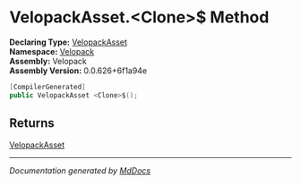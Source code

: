 ﻿<!--  
  <auto-generated>   
    The contents of this file were generated by a tool.  
    Changes to this file may be list if the file is regenerated  
  </auto-generated>   
-->

# VelopackAsset.\<Clone\>$ Method

**Declaring Type:** [VelopackAsset](../index.md)  
**Namespace:** [Velopack](../../index.md)  
**Assembly:** Velopack  
**Assembly Version:** 0.0.626+6f1a94e

```csharp
[CompilerGenerated]
public VelopackAsset <Clone>$();
```

## Returns

[VelopackAsset](../index.md)

___

*Documentation generated by [MdDocs](https://github.com/ap0llo/mddocs)*
